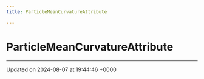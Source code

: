 ```yaml
---
title: ParticleMeanCurvatureAttribute

---
```


# ParticleMeanCurvatureAttribute





-------------------------------

Updated on 2024-08-07 at 19:44:46 +0000